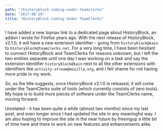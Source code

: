 ```yaml
---
path: "/historyblock-coming-under-teamclerks"
date: "2017-08-29"
title: "HistoryBlock Coming Under TeamClerks"
---
```


I have added a new topnav link to a dedicated page about HistoryBlock, an addon I wrote for Firefox years ago. With the next release of HistoryBlock, v2.1.0, it will have a new extension identifier - going from `historyblock@kain` to `historyblock@teamclerks.net`. For a very long time, I have been hesitant to connect HistoryBlock and TeamClerks for reasons unknown, but I left the two entities separate until one day I was working on a task and say the extension identifier `historyblock@kain` next to all the other extensions with identifiers like `activity-stream@mozilla.org`, and I felt shame for not having more pride in my work.

So, as the title suggests, once HistoryBlock v2.1.0 is released, it will come under the TeamClerks suite of tools (which currently consists of zero tools). My hope is to build more pieces of software under the TeamClerks name, moving forward.

Unrelated - it has been quite a while (almost two months) since my last post, and even longer since I had updated the site in any meaningful way. I am also hoping to improve the site in the near future by freeingup a little bit of time here and there to work on new features and enhancements alike.
